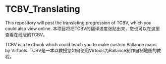 # TCBV_Translating

This repository will post the translating progression of TCBV, which you could also view online.
本项目将把TCBV的翻译进度张贴出来，您也可以在这里查看在线版的TCBV。

TCBV is a textbook which could teach you to make custom Ballance maps by Virtools. 
TCBV是一本以教授您如何使用Virtools为Ballance制作自制地图的教程。
